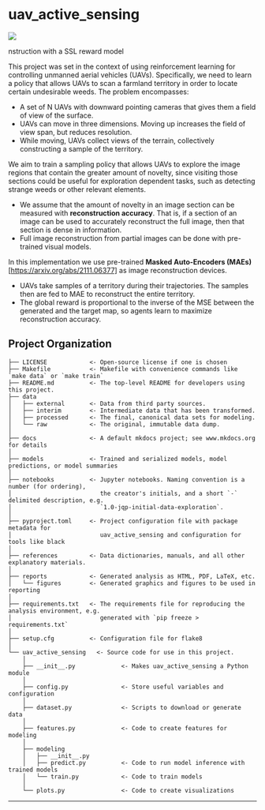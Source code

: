 # uav_active_sensing

<a target="_blank" href="https://cookiecutter-data-science.drivendata.org/">
    <img src="https://img.shields.io/badge/CCDS-Project%20template-328F97?logo=cookiecutter" />
</a>

nstruction with a SSL reward model

This project was set in the context of using reinforcement learning for controlling unmanned aerial vehicles (UAVs). Specifically, we need to learn a policy that allows UAVs to scan a farmland territory in order to locate certain undesirable weeds. The problem encompasses:
- A set of N UAVs with downward pointing cameras that gives them a field of view of the surface.
- UAVs can move in three dimensions. Moving up increases the field of view span, but reduces resolution.
- While moving, UAVs collect views of the terrain, collectively constructing a sample of the territory.

We aim to train a sampling policy that allows UAVs to explore the image regions that contain the greater amount of novelty, since visiting those sections could be useful for exploration dependent tasks, such as detecting strange weeds or other relevant elements.
- We assume that the amount of novelty in an image section can be measured with **reconstruction accuracy**. That is, if a section of an image can be used to accurately reconstruct the full image, then that section is dense in information.
- Full image reconstruction from partial images can be done with pre-trained visual models.

In this implementation we use pre-trained **Masked Auto-Encoders (MAEs)** [https://arxiv.org/abs/2111.06377] as image reconstruction devices.
- UAVs take samples of a territory during their trajectories. The samples then are fed to MAE to reconstruct the entire territory.
- The global reward is proportional to the inverse of the MSE between the generated and the target map, so agents learn to maximize reconstruction accuracy.


## Project Organization

```
├── LICENSE            <- Open-source license if one is chosen
├── Makefile           <- Makefile with convenience commands like `make data` or `make train`
├── README.md          <- The top-level README for developers using this project.
├── data
│   ├── external       <- Data from third party sources.
│   ├── interim        <- Intermediate data that has been transformed.
│   ├── processed      <- The final, canonical data sets for modeling.
│   └── raw            <- The original, immutable data dump.
│
├── docs               <- A default mkdocs project; see www.mkdocs.org for details
│
├── models             <- Trained and serialized models, model predictions, or model summaries
│
├── notebooks          <- Jupyter notebooks. Naming convention is a number (for ordering),
│                         the creator's initials, and a short `-` delimited description, e.g.
│                         `1.0-jqp-initial-data-exploration`.
│
├── pyproject.toml     <- Project configuration file with package metadata for 
│                         uav_active_sensing and configuration for tools like black
│
├── references         <- Data dictionaries, manuals, and all other explanatory materials.
│
├── reports            <- Generated analysis as HTML, PDF, LaTeX, etc.
│   └── figures        <- Generated graphics and figures to be used in reporting
│
├── requirements.txt   <- The requirements file for reproducing the analysis environment, e.g.
│                         generated with `pip freeze > requirements.txt`
│
├── setup.cfg          <- Configuration file for flake8
│
└── uav_active_sensing   <- Source code for use in this project.
    │
    ├── __init__.py             <- Makes uav_active_sensing a Python module
    │
    ├── config.py               <- Store useful variables and configuration
    │
    ├── dataset.py              <- Scripts to download or generate data
    │
    ├── features.py             <- Code to create features for modeling
    │
    ├── modeling                
    │   ├── __init__.py 
    │   ├── predict.py          <- Code to run model inference with trained models          
    │   └── train.py            <- Code to train models
    │
    └── plots.py                <- Code to create visualizations
```

--------


